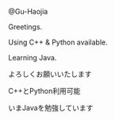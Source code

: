 @Gu-Haojia

Greetings.

Using C++ & Python available.

Learning Java.

よろしくお願いいたします

C++とPython利用可能

いまJavaを勉強しています

